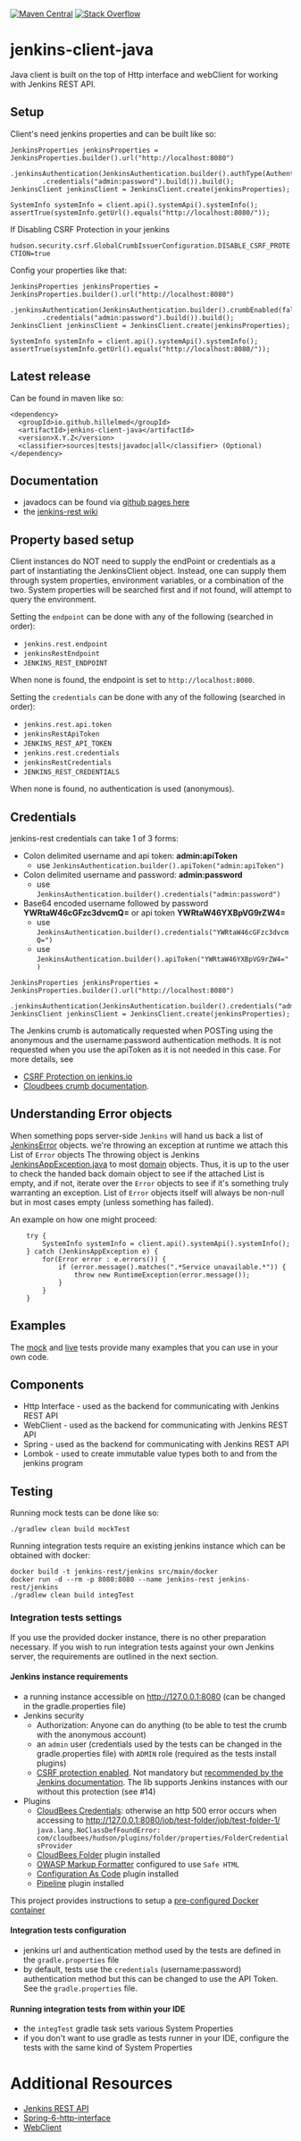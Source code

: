 
[![Maven Central](https://maven-badges.herokuapp.com/maven-central/io.github.hillelmed/jenkins-client-java/badge.png)](https://maven-badges.herokuapp.com/maven-central/io.github.hillelmed/jenkins-client-java)
[![Stack Overflow](https://img.shields.io/badge/stack%20overflow-jenkins&#8211;rest-4183C4.svg)](https://stackoverflow.com/questions/tagged/jenkins+client+java)
# jenkins-client-java

Java client is built on the top of Http interface and webClient for working with Jenkins REST API.

## Setup

Client's need jenkins properties and can be built like so:
```
JenkinsProperties jenkinsProperties = JenkinsProperties.builder().url("http://localhost:8080")
    .jenkinsAuthentication(JenkinsAuthentication.builder().authType(AuthenticationType.USERNAME_PASSWORD)
        .credentials("admin:password").build()).build();
JenkinsClient jenkinsClient = JenkinsClient.create(jenkinsProperties);

SystemInfo systemInfo = client.api().systemApi().systemInfo();
assertTrue(systemInfo.getUrl().equals("http://localhost:8080/"));
```

If Disabling CSRF Protection in your jenkins

``hudson.security.csrf.GlobalCrumbIssuerConfiguration.DISABLE_CSRF_PROTECTION=true``

Config your properties like that:
```
JenkinsProperties jenkinsProperties = JenkinsProperties.builder().url("http://localhost:8080")
    .jenkinsAuthentication(JenkinsAuthentication.builder().crumbEnabled(false).authType(AuthenticationType.USERNAME_PASSWORD)
        .credentials("admin:password").build()).build();
JenkinsClient jenkinsClient = JenkinsClient.create(jenkinsProperties);

SystemInfo systemInfo = client.api().systemApi().systemInfo();
assertTrue(systemInfo.getUrl().equals("http://localhost:8080/"));
```


## Latest release

Can be found in maven like so:
```
<dependency>
  <groupId>io.github.hillelmed</groupId>
  <artifactId>jenkins-client-java</artifactId>
  <version>X.Y.Z</version>
  <classifier>sources|tests|javadoc|all</classifier> (Optional)
</dependency>
```

## Documentation

* javadocs can be found via [github pages here](http://hillelmed.github.io/jenkins-client-java/docs/javadoc/)
* the [jenkins-rest wiki](https://github.com/cdancy/jenkins-rest/wiki)

## Property based setup

Client instances do NOT need to supply the endPoint or credentials as a part of instantiating the JenkinsClient object. 
Instead, one can supply them through system properties, environment variables, or a combination 
of the two. System properties will be searched first and if not found, will attempt to 
query the environment.

Setting the `endpoint` can be done with any of the following (searched in order):

- `jenkins.rest.endpoint`
- `jenkinsRestEndpoint`
- `JENKINS_REST_ENDPOINT`

When none is found, the endpoint is set to `http://localhost:8080`.

Setting the `credentials` can be done with any of the following (searched in order):

- `jenkins.rest.api.token`
- `jenkinsRestApiToken`
- `JENKINS_REST_API_TOKEN`
- `jenkins.rest.credentials`
- `jenkinsRestCredentials`
- `JENKINS_REST_CREDENTIALS`

When none is found, no authentication is used (anonymous).

## Credentials

jenkins-rest credentials can take 1 of 3 forms:

- Colon delimited username and api token: __admin:apiToken__
  - use `JenkinsAuthentication.builder().apiToken("admin:apiToken")`
- Colon delimited username and password: __admin:password__
  - use `JenkinsAuthentication.builder().credentials("admin:password")`
- Base64 encoded username followed by password __YWRtaW46cGFzc3dvcmQ=__ or api token __YWRtaW46YXBpVG9rZW4=__
  - use `JenkinsAuthentication.builder().credentials("YWRtaW46cGFzc3dvcmQ=")`
  - use `JenkinsAuthentication.builder().apiToken("YWRtaW46YXBpVG9rZW4=")`


```
JenkinsProperties jenkinsProperties = JenkinsProperties.builder().url("http://localhost:8080")
    .jenkinsAuthentication(JenkinsAuthentication.builder().credentials("admin:password").build()).build();
JenkinsClient jenkinsClient = JenkinsClient.create(jenkinsProperties);
```
The Jenkins crumb is automatically requested when POSTing using the anonymous and the username:password authentication methods.
It is not requested when you use the apiToken as it is not needed in this case.
For more details, see

* [CSRF Protection on jenkins.io](https://www.jenkins.io/doc/book/security/csrf-protection/)
* [Cloudbees crumb documentation](https://support.cloudbees.com/hc/en-us/articles/219257077-CSRF-Protection-Explained).


## Understanding Error objects

When something pops server-side `Jenkins` will hand us back a list of [JenkinsError](https://github.com/Hillelmed/jenkins-client-java/blob/main/src/main/java/io/github/hillelmed/jenkins/client/exception/JenkinsError.java) objects. we're throwing an exception at runtime we attach this List of `Error` objects
The throwing object is Jenkins [JenkinsAppException.java](https://github.com/Hillelmed/jenkins-client-java/blob/main/src/main/java/io/github/hillelmed/jenkins/client/exception/JenkinsAppException.java)
to most [domain](https://github.com/Hillelmed/jenkins-client-java/tree/main/src/main/java/io/github/hillelmed/jenkins/client/domain) objects. Thus, it is up to the user to check the handed back domain object to see if the attached List is empty, and if not, iterate over the `Error` objects to see if it's something
truly warranting an exception. List of `Error` objects itself will always be non-null but in most cases empty (unless something has failed).

An example on how one might proceed:
```
    try {
        SystemInfo systemInfo = client.api().systemApi().systemInfo();
    } catch (JenkinsAppException e) {
        for(Error error : e.errors()) {
            if (error.message().matches(".*Service unavailable.*")) {
                throw new RuntimeException(error.message());
            }
        }
    }
```
## Examples

The [mock](https://github.com/cdancy/jenkins-rest/tree/master/src/test/java/com/cdancy/jenkins/rest/features) and [live](https://github.com/cdancy/jenkins-rest/tree/master/src/test/java/com/cdancy/jenkins/rest/features) tests provide many examples
that you can use in your own code.

## Components

- Http Interface \- used as the backend for communicating with Jenkins REST API
- WebClient \- used as the backend for communicating with Jenkins REST API
- Spring \- used as the backend for communicating with Jenkins REST API
- Lombok \- used to create immutable value types both to and from the jenkins program
    
## Testing

Running mock tests can be done like so:

	./gradlew clean build mockTest
	
Running integration tests require an existing jenkins instance which can be obtained with docker:

    docker build -t jenkins-rest/jenkins src/main/docker
    docker run -d --rm -p 8080:8080 --name jenkins-rest jenkins-rest/jenkins
	./gradlew clean build integTest 

### Integration tests settings

If you use the provided docker instance, there is no other preparation necessary.
If you wish to run integration tests against your own Jenkins server, the requirements are outlined in the next section.

#### Jenkins instance requirements

- a running instance accessible on http://127.0.0.1:8080 (can be changed in the gradle.properties file)
- Jenkins security
  - Authorization: Anyone can do anything (to be able to test the crumb with the anonymous account)
  - an `admin` user (credentials used by the tests can be changed in the gradle.properties file) with `ADMIN` role (required as the tests install plugins)
  - [CSRF protection enabled](https://wiki.jenkins.io/display/JENKINS/CSRF+Protection). Not mandatory but [recommended by the Jenkins documentation](https://jenkins.io/doc/book/system-administration/security/#protect-users-of-jenkins-from-other-threats). The lib supports Jenkins instances with our without this protection (see #14)
- Plugins
  - [CloudBees Credentials](https://plugins.jenkins.io/cloudbees-credentials): otherwise an http 500 error occurs when accessing
to http://127.0.0.1:8080/job/test-folder/job/test-folder-1/ `java.lang.NoClassDefFoundError: com/cloudbees/hudson/plugins/folder/properties/FolderCredentialsProvider`
  - [CloudBees Folder](https://plugins.jenkins.io/cloudbees-folder) plugin installed
  - [OWASP Markup Formatter](https://plugins.jenkins.io/antisamy-markup-formatter) configured to use `Safe HTML`
  - [Configuration As Code](https://plugins.jenkins.io/configuration-as-code) plugin installed
  - [Pipeline](https://plugins.jenkins.io/workflow-aggregator) plugin installed

This project provides instructions to setup a [pre-configured Docker container](src/main/docker/README.md)

#### Integration tests configuration

- jenkins url and authentication method used by the tests are defined in the `gradle.properties` file
- by default, tests use the `credentials` (username:password) authentication method but this can be changed to use the API Token. See the `gradle.properties` file.

#### Running integration tests from within your IDE

- the `integTest` gradle task sets various System Properties
- if you don't want to use gradle as tests runner in your IDE, configure the tests with the same kind of System Properties


# Additional Resources

* [Jenkins REST API](http://wiki.jenkins-ci.org/display/JENKINS/Remote+access+API)
* [Spring-6-http-interface](https://www.baeldung.com/spring-6-http-interface)
* [WebClient](https://docs.spring.io/spring-framework/docs/current/javadoc-api/org/springframework/web/reactive/function/client/WebClient.html)

